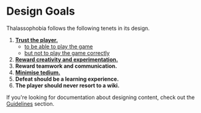 # Design Goals
Thalassophobia follows the following tenets in its design.
1. **[Trust the player.](./trust.md)**
    - [to be able to play the game](./trust.md#to-be-able-to-play-the-game)
    - [but not to play the game correctly](./trust.md#but-not-to-play-the-game-correctly)
2. **[Reward creativity and experimentation.](./creativity.md)**
3. **Reward teamwork and communication.**
4. **[Minimise tedium.](./tedium.md)**
5. **Defeat should be a learning experience.**
6. **The player should never resort to a wiki.**

If you're looking for documentation about designing content, check out the [Guidelines](../guidelines/abstract.md) section.